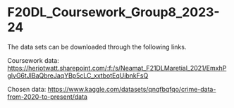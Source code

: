 # F20DL_Coursework_Group8_2023-24

The data sets can be downloaded through the following links.

Coursework data: https://heriotwatt.sharepoint.com/:f:/s/Neamat_F21DLMaretial_2021/EmxhPglvG6tJlBaQbreJaqYBp5cLC_xxtbotEqUibnkFsQ

Chosen data: https://www.kaggle.com/datasets/qnqfbqfqo/crime-data-from-2020-to-present/data
